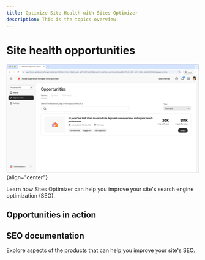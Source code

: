 ```yaml
---
title: Optimize Site Health with Sites Optimizer
description: This is the topics overview.
---
```


# Site health opportunities

![Site health opportunities](./assets/site-health/hero.png){align="center"}

Learn how Sites Optimizer can help you improve your site's search engine optimization (SEO).

## Opportunities in action

<!-- CARDS

* ./tutorial/seo/missing-alt-text.md
* ./tutorial/seo/broken-back-links.md

-->


## SEO documentation

Explore aspects of the products that can help you improve your site's SEO.

<!-- 

* ./documentation/opp/missing-alt-text.md
* ./documentation/opp/broken-back-links.md

-->